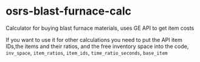 # osrs-blast-furnace-calc
Calculator for buying blast furnace materials, uses GE API to get item costs

If you want to use it for other calculations you need to put the API item IDs,the items and their ratios, and the free inventory space into the code, `inv_space`, `item_ratios`, `item_ids`, `time_ratio_seconds`, `base_item`
